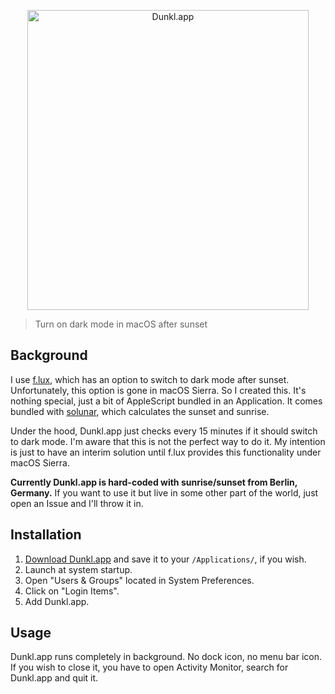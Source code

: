 <p align="center">
  <img alt="Dunkl.app" src="https://raw.githubusercontent.com/timomeh/Dunkl.app/master/.github/logo.png" width="450" height="480">
</p>

> Turn on dark mode in macOS after sunset

## Background

I use [f.lux](https://justgetflux.com), which has an option to switch to dark mode after sunset. Unfortunately, this option is gone in macOS Sierra. So I created this. It's nothing special, just a bit of AppleScript bundled in an Application. It comes bundled with [solunar](https://github.com/kevinboone/solunar_cmdline), which calculates the sunset and sunrise.

Under the hood, Dunkl.app just checks every 15 minutes if it should switch to dark mode. I'm aware that this is not the perfect way to do it. My intention is just to have an interim solution until f.lux provides this functionality under macOS Sierra.

**Currently Dunkl.app is hard-coded with sunrise/sunset from Berlin, Germany.** If you want to use it but live in some other part of the world, just open an Issue and I'll throw it in.

## Installation

1. [Download Dunkl.app](https://github.com/timomeh/Dunkl.app/releases) and save it to your `/Applications/`, if you wish.
2. Launch at system startup.
  1. Open "Users & Groups" located in System Preferences.
  2. Click on "Login Items".
  3. Add Dunkl.app.

## Usage

Dunkl.app runs completely in background. No dock icon, no menu bar icon. If you wish to close it, you have to open Activity Monitor, search for Dunkl.app and quit it.

